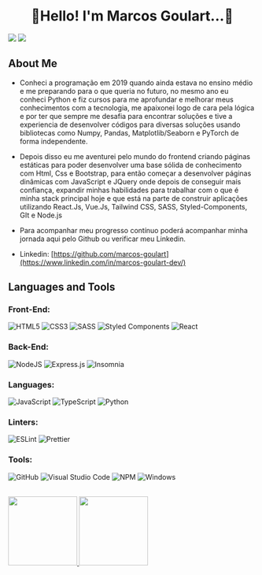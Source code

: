  <h1 align="center">👋Hello! I'm Marcos Goulart...🐰</h1>
 <div>
  <a href = "mailto:viniciusmage@gmail.com"><img src="https://img.shields.io/badge/Gmail-D14836?style=for-the-badge&logo=gmail&logoColor=white" target="_blank"></a>
  <a href="https://www.linkedin.com/in/marcos-goulart-1402b9216/" target="_blank"><img src="https://img.shields.io/badge/-LinkedIn-%230077B5?style=for-the-badge&logo=linkedin&logoColor=white" target="_blank"></a> 
 </div>

  ## About Me
  
   - Conheci a programação em 2019 quando ainda estava no ensino médio e me preparando para o que queria no futuro, no mesmo ano eu conheci Python e fiz cursos para me aprofundar e melhorar meus conhecimentos com      a tecnologia, me apaixonei logo de cara pela lógica e por ter que sempre me desafia para encontrar soluções e tive a experiencia de desenvolver códigos para diversas soluções usando bibliotecas como Numpy,        Pandas, Matplotlib/Seaborn e PyTorch de forma independente. 

  - Depois disso eu me aventurei pelo mundo do frontend criando páginas estáticas para poder desenvolver uma base sólida de conhecimento com Html, Css e Bootstrap, para então começar a desenvolver páginas             dinâmicas com JavaScript e JQuery onde depois de conseguir mais confiança, expandir minhas habilidades para trabalhar com o que é minha stack principal hoje e que está na parte de construir aplicações             utilizando React.Js, Vue.Js, Tailwind CSS, SASS, Styled-Components, GIt e Node.js

- Para acompanhar meu progresso contínuo poderá acompanhar minha jornada aqui pelo Github ou verificar meu Linkedin. 

- Linkedin: [https://github.com/marcos-goulart](https://www.linkedin.com/in/marcos-goulart-dev/)
  
 ## Languages and Tools
 ### Front-End:

 ![HTML5](https://img.shields.io/badge/html5-%23E34F26.svg?style=for-the-badge&logo=html5&logoColor=white)
 ![CSS3](https://img.shields.io/badge/css3-%231572B6.svg?style=for-the-badge&logo=css3&logoColor=white)
 ![SASS](https://img.shields.io/badge/SASS-hotpink.svg?style=for-the-badge&logo=SASS&logoColor=white)
 ![Styled Components](https://img.shields.io/badge/styled--components-DB7093?style=for-the-badge&logo=styled-components&logoColor=white)
 ![React](https://img.shields.io/badge/react-%2320232a.svg?style=for-the-badge&logo=react&logoColor=%2361DAFB)

 ### Back-End:

 ![NodeJS](https://img.shields.io/badge/node.js-6DA55F?style=for-the-badge&logo=node.js&logoColor=white)
 ![Express.js](https://img.shields.io/badge/express.js-%23404d59.svg?style=for-the-badge&logo=express&logoColor=%2361DAFB)
 ![Insomnia](https://img.shields.io/badge/Insomnia-black?style=for-the-badge&logo=insomnia&logoColor=5849BE)

 ### Languages:
 ![JavaScript](https://img.shields.io/badge/javascript-%23323330.svg?style=for-the-badge&logo=javascript&logoColor=%23F7DF1E)
 ![TypeScript](https://img.shields.io/badge/typescript-%23007ACC.svg?style=for-the-badge&logo=typescript&logoColor=white)
 ![Python](https://img.shields.io/badge/python-3670A0?style=for-the-badge&logo=python&logoColor=ffdd54)

 ### Linters:
 ![ESLint](https://img.shields.io/badge/ESLint-4B3263?style=for-the-badge&logo=eslint&logoColor=white)
 <img src="https://camo.githubusercontent.com/81280c6c5bad3d87f28e466f4dc216ba8c55dc2c264fbd5ef03a9d04fe1e6ae0/68747470733a2f2f696d672e736869656c64732e696f2f62616467652f70726574746965722d3141324333343f7374796c653d666f722d7468652d6261646765266c6f676f3d7072657474696572266c6f676f436f6c6f723d463742413345" alt="Prettier" data-canonical-src="https://img.shields.io/badge/prettier-1A2C34?style=for-the-badge&amp;logo=prettier&amp;logoColor=F7BA3E" style="max-width: 100%;">
 
 ### Tools:
 ![GitHub](https://img.shields.io/badge/github-%23121011.svg?style=for-the-badge&logo=github&logoColor=white)
 ![Visual Studio Code](https://img.shields.io/badge/Visual%20Studio%20Code-0078d7.svg?style=for-the-badge&logo=visual-studio-code&logoColor=white)
 ![NPM](https://img.shields.io/badge/NPM-%23CB3837.svg?style=for-the-badge&logo=npm&logoColor=white)
 ![Windows](https://img.shields.io/badge/Windows-0078D6?style=for-the-badge&logo=windows&logoColor=white)
 
 
 <br>
 

 <div>
   <a href="https://github.com/marcos-goulart">
   <img height="140em" src="https://github-readme-stats.vercel.app/api/top-langs/?username=marcos-goulart&layout=compact&show_icons=true&theme=radical&include_all_commits=true&count_private=false">
   <img height="140em" src="https://github-readme-stats.vercel.app/api?username=marcos-goulart&show_icons=true&theme=radical&include_all_commits=true&count_private=false"/>
</div>

 

